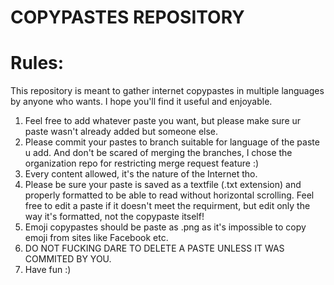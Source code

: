 # COPYPASTES REPOSITORY
# Rules:

This repository is meant to gather internet copypastes in multiple languages by anyone who wants.
I hope you'll find it useful and enjoyable.
1. Feel free to add whatever paste you want, but please make sure ur paste wasn't already added but someone else.
2. Please commit your pastes to branch suitable for language of the paste u add. And don't be scared of merging the branches, I chose the organization repo for restricting merge request feature :)
3. Every content allowed, it's the nature of the Internet tho.
4. Please be sure your paste is saved as a textfile (.txt extension) and properly formatted to be able to read without horizontal scrolling. Feel free to edit a paste if it doesn't meet the requirment, but edit only the way it's formatted, not the copypaste itself!
5. Emoji copypastes should be paste as .png as it's impossible to copy emoji from sites like Facebook etc.
6. DO NOT FUCKING DARE TO DELETE A PASTE UNLESS IT WAS COMMITED BY YOU.
7. Have fun :)
